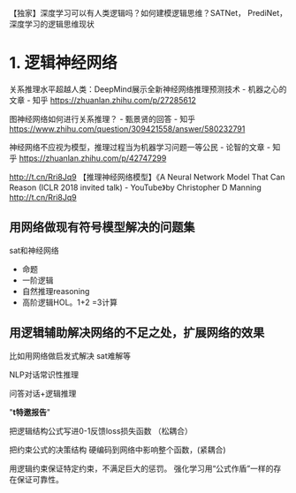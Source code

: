


【独家】深度学习可以有人类逻辑吗？如何建模逻辑思维？SATNet， PrediNet，深度学习的逻辑思维现状

# 1. 逻辑神经网络

关系推理水平超越人类：DeepMind展示全新神经网络推理预测技术 - 机器之心的文章 - 知乎
https://zhuanlan.zhihu.com/p/27285612




图神经网络如何进行关系推理？ - 甄景贤的回答 - 知乎
https://www.zhihu.com/question/309421558/answer/580232791


神经网络不应视为模型，推理过程当为机器学习问题一等公民 - 论智的文章 - 知乎
https://zhuanlan.zhihu.com/p/42747299



http://t.cn/Rri8Jq9
【推理神经网络模型】《A Neural Network Model That Can Reason (ICLR 2018 invited talk) - YouTube》by Christopher D Manning http://t.cn/Rri8Jq9 


## 用网络做现有符号模型解决的问题集


sat和神经网络

- 命题
- 一阶逻辑
- 自然推理reasoning
- 高阶逻辑HOL。1+2 =3计算

## 用逻辑辅助解决网络的不足之处，扩展网络的效果

比如用网络做启发式解决 sat难解等






NLP对话常识性推理




问答对话+逻辑推理






"**t特邀报告**"

把逻辑结构公式写进0-1反馈loss损失函数 （松耦合）

把约束公式的决策结构 硬编码到网络中影响整个函数，(紧耦合)


用逻辑约束保证特定约束，不满足巨大的惩罚。
强化学习用“公式作盾”一样的存在保证可靠性。


















































































































































































